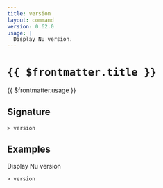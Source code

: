 ```yaml
---
title: version
layout: command
version: 0.62.0
usage: |
  Display Nu version.
---
```


# `{{ $frontmatter.title }}`

<div style='white-space: pre-wrap;'>{{ $frontmatter.usage }}</div>

## Signature

```> version ```

## Examples

Display Nu version
```shell
> version
```
